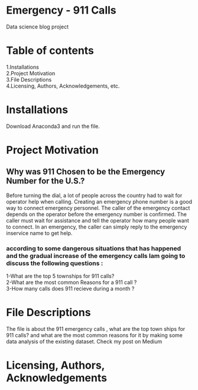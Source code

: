 # Emergency - 911 Calls
Data science blog project

# Table of contents
1.Installations<br>
2.Project Motivation<br>
3.File Descriptions<br>
4.Licensing, Authors, Acknowledgements, etc.

# Installations
Download Anaconda3 and run the file.

# Project Motivation
## Why was 911 Chosen to be the Emergency Number for the U.S.?
Before turning the dial, a lot of people across the country had to wait for operator help when calling. Creating an emergency phone number is a good way to connect emergency personnel. The caller of the emergency contact depends on the operator before the emergency number is confirmed. The caller must wait for assistance and tell the operator how many people want to connect. In an emergency, the caller can simply reply to the emergency inservice name to get help.<br> 

### according  to some dangerous situations that has happened and the gradual increase of the emergency calls Iam going to discuss the  following questions : <br>
1-What are the top 5 townships  for 911 calls?<br>
2-What are the most common Reasons for a 911 call ?<br>
3-How many calls does 911 recieve during a month ?<br>
# File Descriptions
The file is about the 911 emergency calls , what are the top town ships for 911 calls? and what are the most common reasons for it by making some data analysis of the existing dataset. Check my post on Medium 

# Licensing, Authors, Acknowledgements
